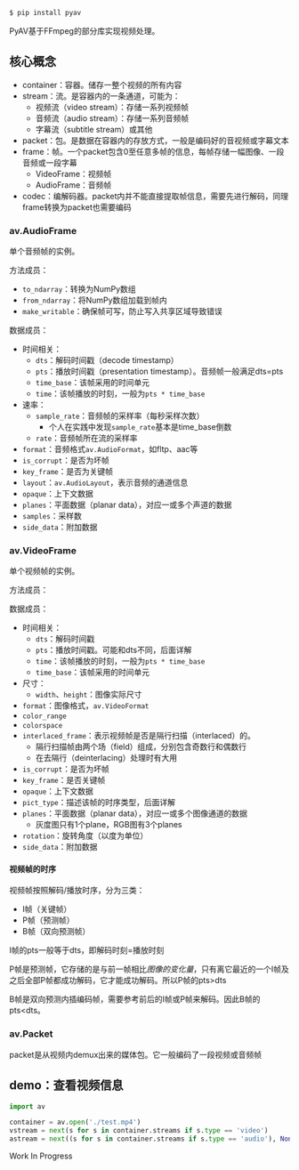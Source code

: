 
```sh
$ pip install pyav
```

PyAV基于FFmpeg的部分库实现视频处理。

## 核心概念

- container：容器。储存一整个视频的所有内容
- stream：流。是容器内的一条通道，可能为：
	- 视频流（video stream）：存储一系列视频帧
	- 音频流（audio stream）：存储一系列音频帧
	- 字幕流（subtitle stream）或其他
- packet：包。是数据在容器内的存放方式，一般是编码好的音视频或字幕文本
- frame：帧。一个packet包含0至任意多帧的信息，每帧存储一幅图像、一段音频或一段字幕
	- VideoFrame：视频帧
	- AudioFrame：音频帧
- codec：编解码器。packet内并不能直接提取帧信息，需要先进行解码，同理frame转换为packet也需要编码

### av.AudioFrame

单个音频帧的实例。

方法成员：
- `to_ndarray`：转换为NumPy数组
- `from_ndarray`：将NumPy数组加载到帧内
- `make_writable`：确保帧可写，防止写入共享区域导致错误

数据成员：
- 时间相关：
	- `dts`：解码时间戳（decode timestamp）
	- `pts`：播放时间戳（presentation timestamp）。音频帧一般满足dts=pts
	- `time_base`：该帧采用的时间单元
	- `time`：该帧播放的时刻，一般为`pts * time_base`
- 速率：
	- `sample_rate`：音频帧的采样率（每秒采样次数）
		- 个人在实践中发现`sample_rate`基本是time\_base倒数
	- `rate`：音频帧所在流的采样率
- `format`：音频格式`av.AudioFormat`，如fltp、aac等
- `is_corrupt`：是否为坏帧
- `key_frame`：是否为关键帧
- `layout`：`av.AudioLayout`，表示音频的通道信息
- `opaque`：上下文数据
- `planes`：平面数据（planar data），对应一或多个声道的数据
- `samples`：采样数
- `side_data`：附加数据

### av.VideoFrame

单个视频帧的实例。

方法成员：

数据成员：
- 时间相关：
	- `dts`：解码时间戳
	- `pts`：播放时间戳。可能和dts不同，后面详解
	- `time`：该帧播放的时刻，一般为`pts * time_base`
	- `time_base`：该帧采用的时间单元
- 尺寸：
	- `width`、`height`：图像实际尺寸
- `format`：图像格式，`av.VideoFormat`
- `color_range`
- `colorspace`
- `interlaced_frame`：表示视频帧是否是隔行扫描（interlaced）的。
	- 隔行扫描帧由两个场（field）组成，分别包含奇数行和偶数行
	- 在去隔行（deinterlacing）处理时有大用
- `is_corrupt`：是否为坏帧
- `key_frame`：是否关键帧
- `opaque`：上下文数据
- `pict_type`：描述该帧的时序类型，后面详解
- `planes`：平面数据（planar data），对应一或多个图像通道的数据
	- 灰度图只有1个plane，RGB图有3个planes
- `rotation`：旋转角度（以度为单位）
- `side_data`：附加数据

#### 视频帧的时序

视频帧按照解码/播放时序，分为三类：
- I帧（关键帧）
- P帧（预测帧）
- B帧（双向预测帧）

I帧的pts一般等于dts，即解码时刻=播放时刻

P帧是预测帧，它存储的是与前一帧相比*图像的变化量*，只有离它最近的一个I帧及之后全部P帧都成功解码，它才能成功解码。所以P帧的pts\>dts

B帧是双向预测内插编码帧，需要参考前后的I帧或P帧来解码。因此B帧的pts\<dts。

### av.Packet

packet是从视频内demux出来的媒体包。它一般编码了一段视频或音频帧

## demo：查看视频信息

```python
import av

container = av.open('./test.mp4')
vstream = next(s for s in container.streams if s.type == 'video')
astream = next((s for s in container.streams if s.type == 'audio'), None)
```

Work In Progress
